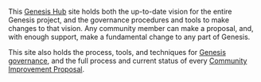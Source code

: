 
<p>This <a href={{"/"|relative_url}} >Genesis Hub</a> site holds both the up-to-date vision for the entire Genesis project, and the governance procedures and tools to make changes to that vision. Any community member can make a proposal, and, with enough support, make a fundamental change to any part of Genesis.</p>
<p>This site also holds the process, tools, and techniques for <a href={{"governance"|relative_url}} >Genesis governance</a>, and the full process and current status of every <a href={{"cips"|relative_url}} >Community Improvement Proposal</a>.</p>